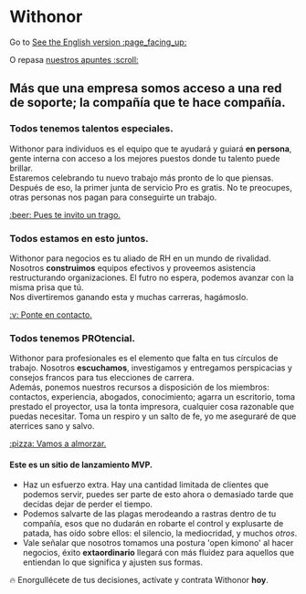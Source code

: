 # Withonor

<p id='langSwitch'>Go to <a href='https://withonor.com'>See the English version :page_facing_up:</a></p>  
<p id='blogSwitchExt'>O repasa <a href='https://apuntes.withonor.com' target='_blank'>nuestros apuntes :scroll:</a></p>  

## Más que una empresa somos acceso a una red de soporte; la compañía que te hace compañía.  

### Todos tenemos talentos especiales.  
Withonor para individuos es el equipo que te ayudará y guiará **en persona**, gente interna con acceso a los mejores puestos donde tu talento puede brillar.  
Estaremos celebrando tu nuevo trabajo más pronto de lo que piensas. Después de eso, la primer junta de servicio Pro es gratis. No te preocupes, otras personas nos pagan para conseguirte un trabajo.  
<div class='clearfix actionCall'><a href='http://registro.withonor.com' class='button'>:beer: Pues te invito un trago.</a></div>  

### Todos estamos en esto juntos.  
Withonor para negocios es tu aliado de RH en un mundo de rivalidad. Nosotros **construimos** equipos efectivos y proveemos asistencia restructurando organizaciones. El futro no espera, podemos avanzar con la misma prisa que tú.  
Nos divertiremos ganando esta y muchas carreras, hagámoslo.  
<div class='clearfix actionCall'><a href='http://socios.withonor.com' class='button'>:v: Ponte en contacto.</a></div>  

### Todos tenemos PROtencial.  
Withonor para profesionales es el elemento que falta en tus círculos de trabajo. Nosotros **escuchamos**, investigamos y entregamos perspicacias y consejos francos para tus elecciones de carrera.  
Además, ponemos nuestros recursos a disposición de los miembros: contactos, experiencia, abogados, conocimiento; agarra un escritorio, toma prestado el proyector, usa la tonta impresora, cualquier cosa razonable que puedas necesitar. Toma un respiro y un salto de fe, yo me aseguraré de que aterrices sano y salvo.  
<div class='clearfix actionCall'><a href='http://principal.withonor.com' class='button'>:pizza: Vamos a almorzar.</a></div>  

#### Este es un sitio de lanzamiento MVP.
-  Haz un esfuerzo extra. Hay una cantidad limitada de clientes que podemos servir, puedes ser parte de esto ahora o demasiado tarde que decidas dejar de perder el tiempo.  
-  Podemos salvarte de las plagas merodeando a rastras dentro de tu compañía, esos que no dudarán en robarte el control y explusarte de patada, has oído sobre ellos: el silencio, la mediocridad, y muchos _otros_.  
-  Vale señalar que nosotros tomamos una postura 'open kimono' al hacer negocios, éxito **extaordinario** llegará con más fluidez para aquellos que entiendan lo que significa y ajusten sus formas.  

:fire: Enorgullécete de tus decisiones, actívate y contrata Withonor **hoy**.  
